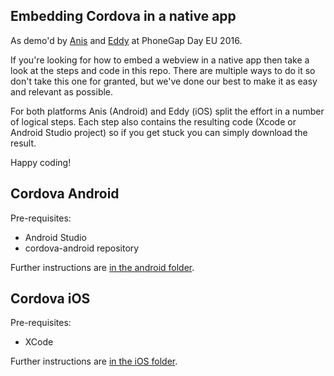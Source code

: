 Embedding Cordova in a native app
---------------------------------
As demo'd by [Anis](https://github.com/imhotep) and [Eddy](https://github.com/eddyverbruggen) at PhoneGap Day EU 2016.

If you're looking for how to embed a webview in a native app then take a look at the steps and code in this repo. There are multiple ways to do it so don't take this one for granted, but we've done our best to make it as easy and relevant as possible.

For both platforms Anis (Android) and Eddy (iOS) split the effort in a number of logical steps. Each step also contains the resulting code (Xcode or Android Studio project) so if you get stuck you can simply download the result.

Happy coding!

Cordova Android
---------------

Pre-requisites:

- Android Studio
- cordova-android repository

Further instructions are [in the android folder](android/README.md).

Cordova iOS
-----------

Pre-requisites:

- XCode

Further instructions are [in the iOS folder](ios/README.md).
